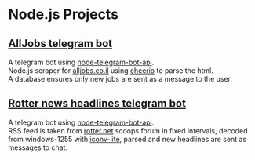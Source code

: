 # Node.js Projects

## [AllJobs telegram bot](https://github.com/einatsof/nodejs-projects/tree/main/alljobs-telegram-bot)
A telegram bot using [node-telegram-bot-api](https://github.com/yagop/node-telegram-bot-api).  
Node.js scraper for [alljobs.co.il](https://www.alljobs.co.il) using [cheerio](https://github.com/cheeriojs/cheerio) to parse the html.  
A database ensures only new jobs are sent as a message to the user.

## [Rotter news headlines telegram bot](https://github.com/einatsof/nodejs-projects/tree/main/rotter-news-headlines-telegram-bot)
A telegram bot using [node-telegram-bot-api](https://github.com/yagop/node-telegram-bot-api).  
RSS feed is taken from [rotter.net](https://rotter.net/scoopscache.html) scoops forum in fixed intervals, decoded from windows-1255 with [iconv-lite](https://github.com/ashtuchkin/iconv-lite), parsed and new headlines are sent as messages to chat.
